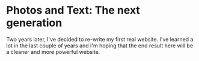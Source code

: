 Photos and Text: The next generation
=====================================

Two years later, I've decided to re-write my first real website. I've learned a lot in the last couple of years and I'm hoping that the end result here will be a cleaner and more powerful website.